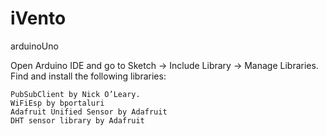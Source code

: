 # iVento

arduinoUno

Open Arduino IDE and go to Sketch -> Include Library -> Manage Libraries. Find and install the following libraries:

    PubSubClient by Nick O’Leary.
    WiFiEsp by bportaluri
    Adafruit Unified Sensor by Adafruit
    DHT sensor library by Adafruit
